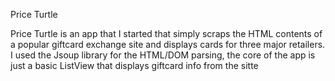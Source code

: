 Price Turtle

Price Turtle is an app that I started that simply scraps the HTML contents of a popular giftcard exchange site and displays cards for three major retailers. I used the Jsoup library for the HTML/DOM parsing, the core of the app is just a basic ListView that displays giftcard info from the sitte
